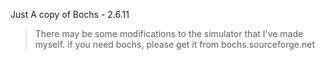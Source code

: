 Just A copy of Bochs - 2.6.11

> There may be some modifications to the simulator that I've made myself.
> if you need bochs, please get it from bochs.sourceforge.net
